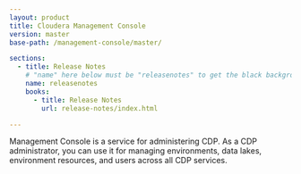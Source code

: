 ```yaml
---
layout: product
title: Cloudera Management Console
version: master
base-path: /management-console/master/

sections:
  - title: Release Notes
    # "name" here below must be "releasenotes" to get the black background
    name: releasenotes
    books:
      - title: Release Notes
        url: release-notes/index.html

---
```

Management Console is a service for administering CDP. As a CDP
administrator, you can use it for managing environments, data lakes,
environment resources, and users across all CDP services.
